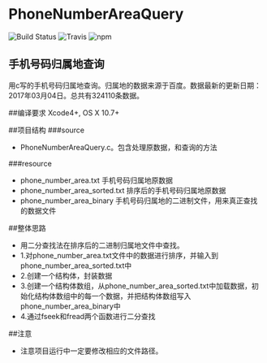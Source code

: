 # PhoneNumberAreaQuery
![Build Status](https://img.shields.io/badge/PhoneNumberAreaQuery-1.0.0-green.svg)
![Travis](https://img.shields.io/travis/rust-lang/rust.svg)
![npm](https://img.shields.io/npm/l/express.svg)

## 手机号码归属地查询
用c写的手机号码归属地查询。归属地的数据来源于百度。数据最新的更新日期：2017年03月04日。总共有324110条数据。

##编译要求
Xcode4+,
OS X 10.7+

##项目结构
###source
* PhoneNumberAreaQuery.c。包含处理原数据，和查询的方法

###resource
* phone_number_area.txt 手机号码归属地原数据
* phone_number_area_sorted.txt 排序后的手机号码归属地原数据
* phone_number_area_binary 手机号码归属地的二进制文件，用来真正查找的数据文件

##整体思路
* 用二分查找法在排序后的二进制归属地文件中查找。
* 1.对phone_number_area.txt文件中的数据进行排序，并输入到phone_number_area_sorted.txt中
* 2.创建一个结构体，封装数据
* 3.创建一个结构体数组，从phone_number_area_sorted.txt中加载数据，初始化结构体数组中的每一个数据，并把结构体数组写入phone_number_area_binary中
* 4.通过fseek和fread两个函数进行二分查找

##注意
* 注意项目运行中一定要修改相应的文件路径。


